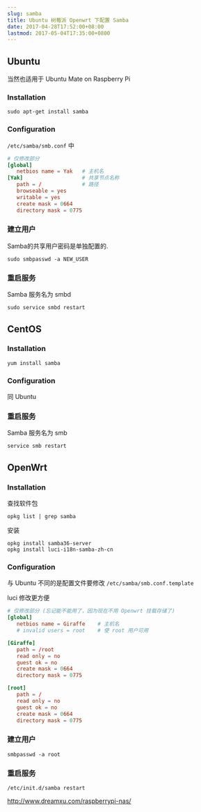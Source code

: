 ```yaml
---
slug: samba
title: Ubuntu 树莓派 Openwrt 下配置 Samba
date: 2017-04-28T17:52:00+08:00
lastmod: 2017-05-04T17:35:00+0800
---
```

## Ubuntu

当然也适用于 Ubuntu Mate on Raspberry Pi

### Installation

`sudo apt-get install samba`

### Configuration

`/etc/samba/smb.conf` 中

```conf
# 仅修改部分
[global]
   netbios name = Yak   # 主机名
[Yak]                   # 共享节点名称
   path = /             # 路径
   browseable = yes
   writable = yes
   create mask = 0664
   directory mask = 0775
```

### 建立用户

Samba的共享用户密码是单独配置的.

`sudo smbpasswd -a NEW_USER`

### 重启服务

Samba 服务名为 smbd

 `sudo service smbd restart`

## CentOS

### Installation

`yum install samba`

### Configuration

同 Ubuntu

### 重启服务

Samba 服务名为 smb

`service smb restart`


## OpenWrt

### Installation

查找软件包

`opkg list | grep samba`

安装

```
opkg install samba36-server
opkg install luci-i18n-samba-zh-cn
```

### Configuration

与 Ubuntu 不同的是配置文件要修改 `/etc/samba/smb.conf.template`

luci 修改更方便

```conf
# 仅修改部分 (忘记能不能用了，因为现在不用 Openwrt 挂载存储了)
[global]
   netbios name = Giraffe    # 主机名
   # invalid users = root    # 使 root 用户可用

[Giraffe]
   path = /root
   read only = no
   guest ok = no
   create mask = 0664
   directory mask = 0775

[root]
   path = /
   read only = no
   guest ok = no
   create mask = 0664
   directory mask = 0775
```

### 建立用户

`smbpasswd -a root`

### 重启服务

 `/etc/init.d/samba restart`


 http://www.dreamxu.com/raspberrypi-nas/
